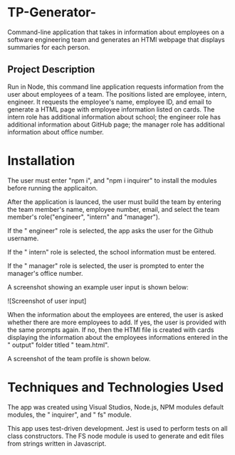 # TP-Generator-
Command-line application that takes in information about employees on a software engineering team and generates an HTMl webpage that displays summaries for each person. 

## Project Description
Run in Node, this command line application  requests information from the user about employees of a team. The positions listed are employee, intern, engineer. It requests the employee's name, employee ID, and email to generate a HTML page with employee information listed on cards. The intern role has additional information about school; the engineer role has additional information about GitHub page; the manager role has additional information about office number.  

# Installation
 The user must enter "npm i", and "npm i inquirer" to install the modules before running the applicaiton. 

 After the application is launced, the user must build the team by entering the team member's name, employee number, email, and select the team member's role("engineer", "intern" and "manager"). 
 
 If the " engineer" role is selected, the app asks the user for the Github username. 

 If the " intern" role is selected, the school information must be entered. 

 If the " manager" role is selected, the user is prompted to enter the  manager's office number. 



A screenshot showing an example user input is shown below:

![Screenshot of user input]

When the information about the employees are entered, the user is asked whether there are more employees to add. 
If yes, the user is provided with the same prompts again. 
If no, then the HTMl file is created with cards displaying the information about the employees informations entered in the " output" folder titled " team.html". 

A screenshot of the team profile is shown below. 


# Techniques and Technologies Used
The app was created using Visual Studios, Node.js, NPM modules default modules, the " inquirer", and " fs" module. 

This app uses test-driven development. Jest is used to perform tests on all class constructors. The FS node module is used to generate and edit files from strings written in Javascript.
